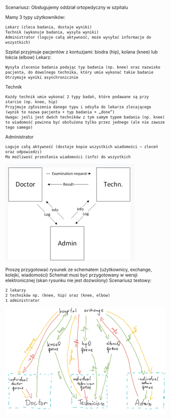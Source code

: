 Scenariusz: Obsługujemy oddział ortopedyczny w szpitalu

Mamy 3 typy użytkowników:

    Lekarz (zleca badania, dostaje wyniki)
    Technik (wykonuje badania, wysyła wyniki)
    Administrator (loguje całą aktywność, może wysyłać informacje do wszystkich)

Szpital przyjmuje pacjentów z kontuzjami: biodra (hip), kolana (knee) lub łokcia (elbow)
Lekarz:

    Wysyła zlecenie badania podając typ badania (np. knee) oraz nazwisko pacjenta, do dowolnego technika, który umie wykonać takie badanie
    Otrzymuje wyniki asynchronicznie

Technik

    Każdy technik umie wykonać 2 typy badań, które podawane są przy starcie (np. knee, hip)
    Przyjmuje zgłoszenia danego typu i odsyła do lekarza zlecającego (wynik to nazwa pacjenta + typ badania + „done”)
    Uwaga: jeśli jest dwóch techników z tym samym typem badania (np. knee) to wiadomość powinna być obsłużona tylko przez jednego (ale nie zawsze tego samego)

Administrator

    Loguje całą aktywność (dostaje kopie wszystkich wiadomości – zleceń oraz odpowiedzi)
    Ma możliwość przesłania wiadomości (info) do wszystkich


![Diagram](task_diagram.png)

Proszę przygotować rysunek ze schematem (użytkownicy, exchange, kolejki, wiadomości)
Schemat musi być przygotowany w wersji elektronicznej (skan rysunku nie jest dozwolony)
Scenariusz testowy:

    2 lekarzy
    2 techników np. (knee, hip) oraz (knee, elbow)
    1 administrator


![Schema](schema.png)


